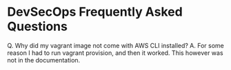 # DevSecOps Frequently Asked Questions

Q. Why did my vagrant image not come with AWS CLI installed?
A. For some reason I had to run vagrant provision, and then it worked. This however was not in the documentation.
